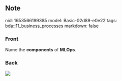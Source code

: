 ## Note
nid: 1653566199385
model: Basic-02d89-e0e22
tags: bda::11_business_processes
markdown: false

### Front
Name the <b>components</b> of <b>MLOps</b>.

### Back
<img src="paste-577f52951d26f68cdec8c38475b8ef9d9e002cc9.jpg">
